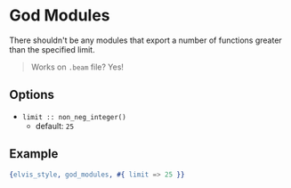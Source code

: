 # God Modules

There shouldn't be any modules that export a number of functions greater than the specified limit.

> Works on `.beam` file? Yes!

## Options

- `limit :: non_neg_integer()`
  - default: `25`

## Example

```erlang
{elvis_style, god_modules, #{ limit => 25 }}
```
